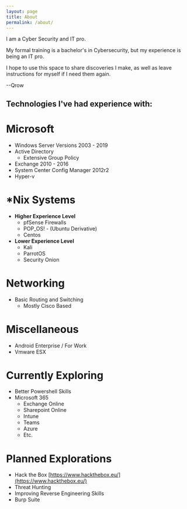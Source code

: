 ```yaml
---
layout: page
title: About
permalink: /about/
---
```


I am a Cyber Security and IT pro.

My formal training is a bachelor's in Cybersecurity, but my experience is being an IT pro.

I hope to use this space to share discoveries I make, as well as leave instructions for myself if I need them again.


--Qrow


## Technologies I've had experience with:

# Microsoft

- Windows Server Versions 2003 - 2019
- Active Directory
    - Extensive Group Policy
- Exchange 2010 - 2016
- System Center Config Manager 2012r2
- Hyper-v

# \*Nix Systems

- <b>Higher Experience Level</b>
    - pfSense Firewalls
    - POP_OS! - (Ubuntu Derivative)
    - Centos
- <b>Lower Experience Level</b>
    - Kali
    - ParrotOS
    - Security Onion

# Networking

- Basic Routing and Switching
    - Mostly Cisco Based


# Miscellaneous

- Android Enterprise / For Work
- Vmware ESX


# Currently Exploring

- Better Powershell Skills
- Microsoft 365
    - Exchange Online
    - Sharepoint Online
    - Intune
    - Teams
    - Azure
    - Etc.

# Planned Explorations

- Hack the Box [https://www.hackthebox.eu/](https://www.hackthebox.eu/)
- Threat Hunting
- Improving Reverse Engineering Skills
- Burp Suite

